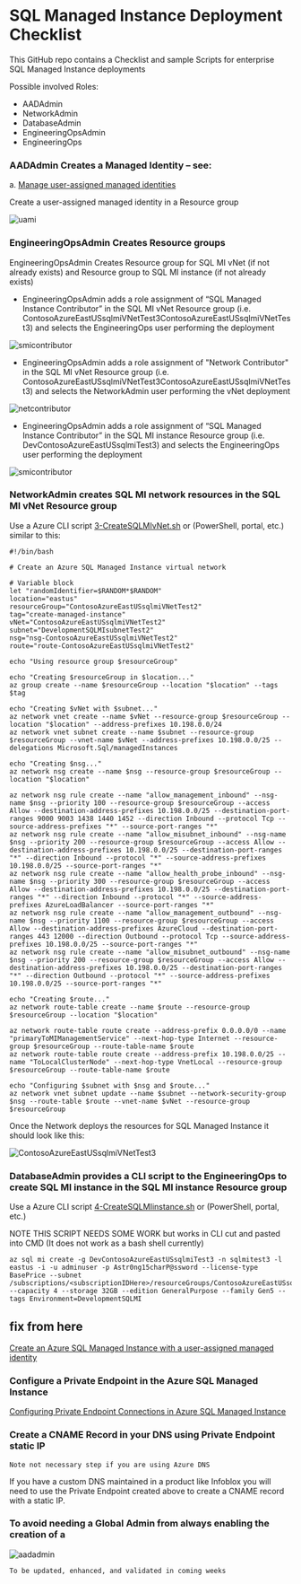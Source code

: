 # SQL Managed Instance Deployment Checklist

This GitHub repo contains a Checklist and sample Scripts for enterprise SQL Managed Instance deployments

Possible involved Roles: 

- AADAdmin
- NetworkAdmin
- DatabaseAdmin
- EngineeringOpsAdmin
- EngineeringOps


### AADAdmin Creates a Managed Identity – see: 
a.	[Manage user-assigned managed identities](https://learn.microsoft.com/en-us/azure/active-directory/managed-identities-azure-resources/how-manage-user-assigned-managed-identities?pivots=identity-mi-methods-azp)

Create a user-assigned managed identity in a Resource group

![uami](https://raw.githubusercontent.com/DataSnowman/sqlmideployment/main/images/managedidentity.png)

### EngineeringOpsAdmin Creates Resource groups

EngineeringOpsAdmin Creates Resource group for SQL MI vNet (if not already exists) and Resource group to SQL MI instance (if not already exists)

- EngineeringOpsAdmin adds a role assignment of “SQL Managed Instance Contributor” in the SQL MI vNet Resource group (i.e. ContosoAzureEastUSsqlmiVNetTest3ContosoAzureEastUSsqlmiVNetTest3) and selects the EngineeringOps user performing the deployment

![smicontributor](https://raw.githubusercontent.com/DataSnowman/sqlmideployment/main/images/smicontributor.png)

- EngineeringOpsAdmin adds a role assignment of "Network Contributor" in the SQL MI vNet Resource group (i.e. ContosoAzureEastUSsqlmiVNetTest3ContosoAzureEastUSsqlmiVNetTest3) and selects the NetworkAdmin user performing the vNet deployment

![netcontributor](https://raw.githubusercontent.com/DataSnowman/sqlmideployment/main/images/netcontributor.png)

- EngineeringOpsAdmin adds a role assignment of “SQL Managed Instance Contributor” in the SQL MI instance Resource group (i.e. DevContosoAzureEastUSsqlmiTest3) and selects the EngineeringOps user performing the deployment

![smicontributor](https://raw.githubusercontent.com/DataSnowman/sqlmideployment/main/images/smicontributor.png)


### NetworkAdmin creates SQL MI network resources in the SQL MI vNet Resource group 

Use a Azure CLI script [3-CreateSQLMIvNet.sh](https://github.com/DataSnowman/sqlmideployment/blob/main/scripts/cli/3-CreateSQLMIvNet.sh) or (PowerShell, portal, etc.) similar to this:

```
#!/bin/bash

# Create an Azure SQL Managed Instance virtual network

# Variable block
let "randomIdentifier=$RANDOM*$RANDOM"
location="eastus"
resourceGroup="ContosoAzureEastUSsqlmiVNetTest2"
tag="create-managed-instance"
vNet="ContosoAzureEastUSsqlmiVNetTest2"
subnet="DevelopmentSQLMIsubnetTest2"
nsg="nsg-ContosoAzureEastUSsqlmiVNetTest2"
route="route-ContosoAzureEastUSsqlmiVNetTest2"

echo "Using resource group $resourceGroup"

echo "Creating $resourceGroup in $location..."
az group create --name $resourceGroup --location "$location" --tags $tag 

echo "Creating $vNet with $subnet..."
az network vnet create --name $vNet --resource-group $resourceGroup --location "$location" --address-prefixes 10.198.0.0/24
az network vnet subnet create --name $subnet --resource-group $resourceGroup --vnet-name $vNet --address-prefixes 10.198.0.0/25 --delegations Microsoft.Sql/managedInstances

echo "Creating $nsg..."
az network nsg create --name $nsg --resource-group $resourceGroup --location "$location"

az network nsg rule create --name "allow_management_inbound" --nsg-name $nsg --priority 100 --resource-group $resourceGroup --access Allow --destination-address-prefixes 10.198.0.0/25 --destination-port-ranges 9000 9003 1438 1440 1452 --direction Inbound --protocol Tcp --source-address-prefixes "*" --source-port-ranges "*"
az network nsg rule create --name "allow_misubnet_inbound" --nsg-name $nsg --priority 200 --resource-group $resourceGroup --access Allow --destination-address-prefixes 10.198.0.0/25 --destination-port-ranges "*" --direction Inbound --protocol "*" --source-address-prefixes 10.198.0.0/25 --source-port-ranges "*"
az network nsg rule create --name "allow_health_probe_inbound" --nsg-name $nsg --priority 300 --resource-group $resourceGroup --access Allow --destination-address-prefixes 10.198.0.0/25 --destination-port-ranges "*" --direction Inbound --protocol "*" --source-address-prefixes AzureLoadBalancer --source-port-ranges "*"
az network nsg rule create --name "allow_management_outbound" --nsg-name $nsg --priority 1100 --resource-group $resourceGroup --access Allow --destination-address-prefixes AzureCloud --destination-port-ranges 443 12000 --direction Outbound --protocol Tcp --source-address-prefixes 10.198.0.0/25 --source-port-ranges "*"
az network nsg rule create --name "allow_misubnet_outbound" --nsg-name $nsg --priority 200 --resource-group $resourceGroup --access Allow --destination-address-prefixes 10.198.0.0/25 --destination-port-ranges "*" --direction Outbound --protocol "*" --source-address-prefixes 10.198.0.0/25 --source-port-ranges "*"

echo "Creating $route..."
az network route-table create --name $route --resource-group $resourceGroup --location "$location"

az network route-table route create --address-prefix 0.0.0.0/0 --name "primaryToMIManagementService" --next-hop-type Internet --resource-group $resourceGroup --route-table-name $route
az network route-table route create --address-prefix 10.198.0.0/25 --name "ToLocalClusterNode" --next-hop-type VnetLocal --resource-group $resourceGroup --route-table-name $route

echo "Configuring $subnet with $nsg and $route..."
az network vnet subnet update --name $subnet --network-security-group $nsg --route-table $route --vnet-name $vNet --resource-group $resourceGroup 

```

Once the Network deploys the resources for SQL Managed Instance it should look like this: 

![ContosoAzureEastUSsqlmiVNetTest3](https://raw.githubusercontent.com/DataSnowman/sqlmideployment/main/images/ContosoAzureEastUSsqlmiVNetTest3rg.png)


### DatabaseAdmin provides a CLI script to the EngineeringOps to create SQL MI instance in the SQL MI instance Resource group

Use a Azure CLI script [4-CreateSQLMIinstance.sh](https://github.com/DataSnowman/sqlmideployment/blob/main/scripts/cli/4-CreateSQLMIinstance.sh) or (PowerShell, portal, etc.) 

NOTE THIS SCRIPT NEEDS SOME WORK but works in CLI cut and pasted into CMD (It does not work as a bash shell currently)

```
az sql mi create -g DevContosoAzureEastUSsqlmiTest3 -n sqlmitest3 -l eastus -i -u adminuser -p Astr0ng15charP@ssword --license-type BasePrice --subnet /subscriptions/<subscriptionIDHere>/resourceGroups/ContosoAzureEastUSsqlmiVNetTest3/providers/Microsoft.Network/virtualNetworks/ContosoAzureEastUSsqlmiVNetTest3/subnets/DevelopmentSQLMIsubnetTest3 --capacity 4 --storage 32GB --edition GeneralPurpose --family Gen5 --tags Environment=DevelopmentSQLMI
```

## fix from here

[Create an Azure SQL Managed Instance with a user-assigned managed identity](https://learn.microsoft.com/en-us/azure/azure-sql/managed-instance/authentication-azure-ad-user-assigned-managed-identity-create-managed-instance?view=azuresql&tabs=azure-cli)


### Configure a Private Endpoint in the Azure SQL Managed Instance

[Configuring Private Endpoint Connections in Azure SQL Managed Instance](https://techcommunity.microsoft.com/t5/azure-database-support-blog/lesson-learned-238-configuring-private-endpoint-connections-in/ba-p/3635128)

### Create a CNAME Record in your DNS using Private Endpoint static IP

`Note not necessary step if you are using Azure DNS`

If you have a custom DNS maintained in a product like Infoblox you will need to use the Private Endpoint created above to create a CNAME record with a static IP.

### To avoid needing a Global Admin from always enabling the creation of a 

![aadadmin](https://raw.githubusercontent.com/DataSnowman/sqlmideployment/main/images/aadadmin.png)

`To be updated, enhanced, and validated in coming weeks`
